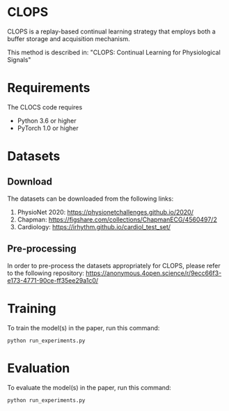 # CLOPS

CLOPS is a replay-based continual learning strategy that employs both a buffer storage and acquisition mechanism. 

This method is described in: "CLOPS: Continual Learning for Physiological Signals"

# Requirements

The CLOCS code requires

* Python 3.6 or higher
* PyTorch 1.0 or higher

# Datasets

## Download

The datasets can be downloaded from the following links:

1) PhysioNet 2020: https://physionetchallenges.github.io/2020/
2) Chapman: https://figshare.com/collections/ChapmanECG/4560497/2
3) Cardiology: https://irhythm.github.io/cardiol_test_set/

## Pre-processing

In order to pre-process the datasets appropriately for CLOPS, please refer to the following repository:
https://anonymous.4open.science/r/9ecc66f3-e173-4771-90ce-ff35ee29a1c0/

# Training

To train the model(s) in the paper, run this command:

```
python run_experiments.py
```

# Evaluation

To evaluate the model(s) in the paper, run this command:

```
python run_experiments.py
```


